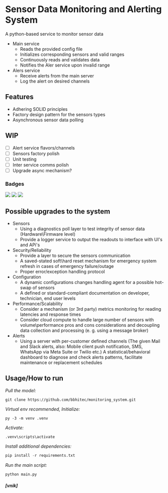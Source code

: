 # Sensor Data Monitoring and Alerting System

A python-based service to monitor sensor data
- Main service
    - Reads the provided config file
    - Initializes corresponding sensors and valid ranges
    - Continuously reads and validates data
    - Notifies the Aler service upon invalid range
- Alers service
    - Receive alerts from the main server
    - Log the alert on desired channels

## Features
- Adhering SOLID principles
- Factory design pattern for the sensors types
- Asynchronous sensor data polling

## WIP
- [ ] Alert service flavors/channels
- [ ] Sensors factory polish
- [ ] Unit testing
- [ ] Inter service comms polish
- [ ] Upgrade async mechanism?

### Badges
![](https://shields.io/badge/-python-ffe600?logo=python)
![](https://shields.io/badge/-async-4377cb?logo=async)
![](https://shields.io/badge/-SOLID-4377cb)



## Possible upgrades to the system

- Sensors
    - Using a diagnostics poll layer to test integrity of sensor data (Hardware\Firmware level)
    - Provide a logger service to output the readouts to interface with UI's and APi's
- Security/Reliability
    - Provide a layer to secure the sensors communication
    - A saved-stated soft\hard reset mechanism for emergency system refresh in cases of emergency failure/outage
    - Proper error/exception handling protocol
- Configuration
    - A dynamic configurations changes handling agent for a possible hot-swap of sensors
    - A defined or standard-compliant documentation on developer, technician, end user levels
- Performance/Scalability
    - Consider a mechanism (or 3rd party) metrics monitoring for reading latencies and response times
    - Consider cloud compute to handle large number of sensors with volume\performance pros and cons considerations and decoupling data collection and processing (e. g. using a message broker)
- Alerts
    - Using a server with per-customer defined channels (The given Mail and Slack alerts, also: Mobile client push notification, SMS, WhatsApp via Meta Suite or Twilio etc.)
A statistical/behavioral dashboard to diagnose and check alerts patterns, facilitate maintenance or replacement schedules



## Usage/How to run

_Pull the model:_</br>
```
git clone https://github.com/bbhitec/monitoring_system.git
```

_Virtual env recommended, Initialize:_</br>
```
py -3 -m venv .venv
```

_Activate:_</br>
```
.venv\scripts\activate
```

_Install additional dependencies:_</br>
```python
pip install -r requirements.txt
```

_Run the main script:_</br>
```python
python main.py
```

##### [vnik]
